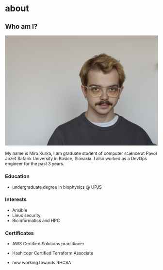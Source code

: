 # about


## Who am I?
![Figure 1: Miro Kurka](me.jpg)



My name is Miro Kurka, I am graduate student of computer science at Pavol Jozef Safarik University in Kosice, Slovakia. I also worked as a DevOps engineer for the past 3 years. 


### Education
- undergraduate degree in biophysics @ UPJS
### Interests

- Ansible 
- Linux security
- Bioinformatics and HPC

### Certificates 
- AWS Certified Solutions practitioner

- Hashicopr Certified Terraform Associate
  
- now working towards RHCSA

